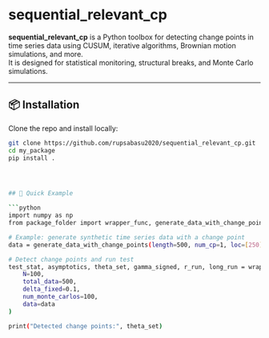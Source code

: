 # sequential_relevant_cp

**sequential_relevant_cp** is a Python toolbox for detecting change points in time series data using CUSUM, iterative algorithms, Brownian motion simulations, and more.  
It is designed for statistical monitoring, structural breaks, and Monte Carlo simulations.

---

## 📦 Installation

Clone the repo and install locally:

```bash
git clone https://github.com/rupsabasu2020/sequential_relevant_cp.git
cd my_package
pip install .




## 🚀 Quick Example

```python
import numpy as np
from package_folder import wrapper_func, generate_data_with_change_points

# Example: generate synthetic time series data with a change point
data = generate_data_with_change_points(length=500, num_cp=1, loc=[250], mean_shifts=[0, 2])

# Detect change points and run test
test_stat, asymptotics, theta_set, gamma_signed, r_run, long_run = wrapper_func(
    N=100,
    total_data=500,
    delta_fixed=0.1,
    num_monte_carlos=100,
    data=data
)

print("Detected change points:", theta_set)
